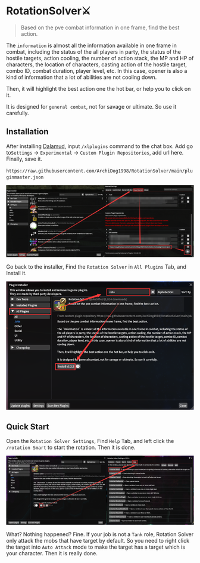 # RotationSolver⚔️

> Based on the pve combat information in one frame, find the best action.

The `information` is almost all the information available in one frame in combat, including the status of the all players in party, the status of the hostile targets, action cooling, the number of action stack, the MP and HP of characters, the location of characters, casting action of the hostile target, combo ID, combat duration, player level, etc. In this case, opener is also a kind of information that a lot of abilities are not cooling down.

Then, it will highlight the best action one the hot bar, or help you to click on it.

It is designed for `general combat`, not for savage or ultimate. So use it carefully.

## Installation

After installing [Dalamud](https://goatcorp.github.io/), input `/xlplugins` command to the chat box. Add go to`Settings` -> `Experimental` -> `Custom Plugin Repositories`, add url here. Finally, save it.

`https://raw.githubusercontent.com/ArchiDog1998/RotationSolver/main/pluginmaster.json`

![Add Url](assets/image-20230129154207892.png)

Go back to the installer, Find the `Rotation Solver` in `All Plugins` Tab, and Install it.

![Install Plugin](assets/image-20230129155343199.png)

## Quick Start

Open the `Rotation Solver Settings`, Find `Help` Tab, and left click the `/rotation Smart` to start the rotation. Then it is done.

![Start the Rotation](assets/image-20230129160200852.png)

What? Nothing happened? Fine. If your job is not a `Tank` role, Rotation Solver only attack the mobs that have target by default. So you need to right click the target into `Auto Attack` mode to make the target has a target which is your character. Then it is really done.

